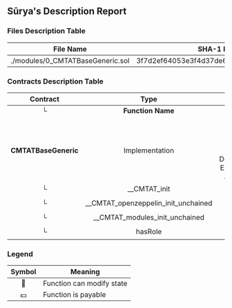 ## Sūrya's Description Report

### Files Description Table


|  File Name  |  SHA-1 Hash  |
|-------------|--------------|
| ./modules/0_CMTATBaseGeneric.sol | 3f7d2ef64053e3f4d37de6401a6bcdfec8975d5a |


### Contracts Description Table


|  Contract  |         Type        |       Bases      |                  |                 |
|:----------:|:-------------------:|:----------------:|:----------------:|:---------------:|
|     └      |  **Function Name**  |  **Visibility**  |  **Mutability**  |  **Modifiers**  |
||||||
| **CMTATBaseGeneric** | Implementation | Initializable, ContextUpgradeable, ValidationModule, BaseModule, DocumentEngineModule, ExtraInformationModule, AccessControlModule |||
| └ | __CMTAT_init | Internal 🔒 | 🛑  | onlyInitializing |
| └ | __CMTAT_openzeppelin_init_unchained | Internal 🔒 | 🛑  | onlyInitializing |
| └ | __CMTAT_modules_init_unchained | Internal 🔒 | 🛑  | onlyInitializing |
| └ | hasRole | Public ❗️ |   |NO❗️ |


### Legend

|  Symbol  |  Meaning  |
|:--------:|-----------|
|    🛑    | Function can modify state |
|    💵    | Function is payable |
